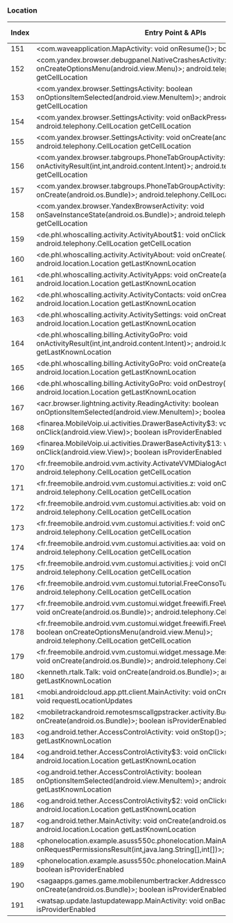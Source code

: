 ### Location
| Index | Entry Point & APIs | Screen shot | Resource id | Label |
| ------------- | ------------- | ------------- |-------------|-------------|
| 151 | <com.waveapplication.MapActivity: void onResume()>; boolean isProviderEnabled | ![](D:\COSMOS\output\py\Play_win8\Communication\com.waveapplication\com.waveapplication.MapActivity.png) |  | |
| 152 | <com.yandex.browser.debugpanel.NativeCrashesActivity: boolean onCreateOptionsMenu(android.view.Menu)>; android.telephony.CellLocation getCellLocation | ![](D:\COSMOS\output\py\Play_win8\Communication\com.yandex.browser\com.yandex.browser.debugpanel.NativeCrashesActivity.png) |  | |
| 153 | <com.yandex.browser.SettingsActivity: boolean onOptionsItemSelected(android.view.MenuItem)>; android.telephony.CellLocation getCellLocation | ![](D:\COSMOS\output\py\Play_win8\Communication\com.yandex.browser\com.yandex.browser.SettingsActivity.png) |  | |
| 154 | <com.yandex.browser.SettingsActivity: void onBackPressed()>; android.telephony.CellLocation getCellLocation | ![](D:\COSMOS\output\py\Play_win8\Communication\com.yandex.browser\com.yandex.browser.SettingsActivity.png) |  | |
| 155 | <com.yandex.browser.SettingsActivity: void onCreate(android.os.Bundle)>; android.telephony.CellLocation getCellLocation | ![](D:\COSMOS\output\py\Play_win8\Communication\com.yandex.browser\com.yandex.browser.SettingsActivity.png) |  | |
| 156 | <com.yandex.browser.tabgroups.PhoneTabGroupActivity: void onActivityResult(int,int,android.content.Intent)>; android.telephony.CellLocation getCellLocation | ![](D:\COSMOS\output\py\Play_win8\Communication\com.yandex.browser\com.yandex.browser.tabgroups.PhoneTabGroupActivity.png) |  | |
| 157 | <com.yandex.browser.tabgroups.PhoneTabGroupActivity: void onCreate(android.os.Bundle)>; android.telephony.CellLocation getCellLocation | ![](D:\COSMOS\output\py\Play_win8\Communication\com.yandex.browser\com.yandex.browser.tabgroups.PhoneTabGroupActivity.png) |  | |
| 158 | <com.yandex.browser.YandexBrowserActivity: void onSaveInstanceState(android.os.Bundle)>; android.telephony.CellLocation getCellLocation | ![](D:\COSMOS\output\py\Play_win8\Communication\com.yandex.browser\com.yandex.browser.YandexBrowserActivity.png) |  | |
| 159 | <de.phl.whoscalling.activity.ActivityAbout$1: void onClick(android.view.View)>; android.telephony.CellLocation getCellLocation | ![](D:\COSMOS\output\py\Play_win8\Communication\de.phl.whoscalling\de.phl.whoscalling.activity.ActivityAbout.png) |  | F |
| 160 | <de.phl.whoscalling.activity.ActivityAbout: void onCreate(android.os.Bundle)>; android.location.Location getLastKnownLocation | ![](D:\COSMOS\output\py\Play_win8\Communication\de.phl.whoscalling\de.phl.whoscalling.activity.ActivityAbout.png) |  | F |
| 161 | <de.phl.whoscalling.activity.ActivityApps: void onCreate(android.os.Bundle)>; android.location.Location getLastKnownLocation | ![](D:\COSMOS\output\py\Play_win8\Communication\de.phl.whoscalling\de.phl.whoscalling.activity.ActivityApps.png) |  02 | F |
| 162 | <de.phl.whoscalling.activity.ActivityContacts: void onCreate(android.os.Bundle)>; android.location.Location getLastKnownLocation | ![](D:\COSMOS\output\py\Play_win8\Communication\de.phl.whoscalling\de.phl.whoscalling.activity.ActivityContacts.png) | 02 | F |
| 163 | <de.phl.whoscalling.activity.ActivitySettings: void onCreate(android.os.Bundle)>; android.location.Location getLastKnownLocation | ![](D:\COSMOS\output\py\Play_win8\Communication\de.phl.whoscalling\de.phl.whoscalling.activity.ActivitySettings.png) | 02 | F |
| 164 | <de.phl.whoscalling.billing.ActivityGoPro: void onActivityResult(int,int,android.content.Intent)>; android.location.Location getLastKnownLocation | ![](D:\COSMOS\output\py\Play_win8\Communication\de.phl.whoscalling\de.phl.whoscalling.billing.ActivityGoPro.png) |  | F |
| 165 | <de.phl.whoscalling.billing.ActivityGoPro: void onCreate(android.os.Bundle)>; android.location.Location getLastKnownLocation | ![](D:\COSMOS\output\py\Play_win8\Communication\de.phl.whoscalling\de.phl.whoscalling.billing.ActivityGoPro.png) |  | F |
| 166 | <de.phl.whoscalling.billing.ActivityGoPro: void onDestroy()>; android.location.Location getLastKnownLocation | ![](D:\COSMOS\output\py\Play_win8\Communication\de.phl.whoscalling\de.phl.whoscalling.billing.ActivityGoPro.png) |  | F |
| 167 | <acr.browser.lightning.activity.ReadingActivity: boolean onOptionsItemSelected(android.view.MenuItem)>; boolean isProviderEnabled | ![](D:\COSMOS\output\py\Play_win8\Communication\net.rocket.browser\acr.browser.lightning.activity.ReadingActivity.png) |  | F |
| 168 | <finarea.MobileVoip.ui.activities.DrawerBaseActivity$3: void onClick(android.view.View)>; boolean isProviderEnabled | ![](D:\COSMOS\output\py\Play_win8\Communication\finarea.MobileVoip\finarea.MobileVoip.ui.activities.DrawerBaseActivity.png) |  | |
| 169 | <finarea.MobileVoip.ui.activities.DrawerBaseActivity$13: void onClick(android.view.View)>; boolean isProviderEnabled | ![](D:\COSMOS\output\py\Play_win8\Communication\finarea.MobileVoip\finarea.MobileVoip.ui.activities.DrawerBaseActivity.png) |  | |
| 170 | <fr.freemobile.android.vvm.activity.ActivateVVMDialogActivity: void onStart()>; android.telephony.CellLocation getCellLocation | ![](D:\COSMOS\output\py\Play_win8\Communication\fr.freemobile.android.vvm\fr.freemobile.android.vvm.activity.ActivateVVMDialogActivity.png) |  | |
| 171 | <fr.freemobile.android.vvm.customui.activities.z: void onClick(android.view.View)>; android.telephony.CellLocation getCellLocation | ![](D:\COSMOS\output\py\Play_win8\Communication\fr.freemobile.android.vvm\fr.freemobile.android.vvm.customui.activities.CustomUiPlayerActivity.png) |  | |
| 172 | <fr.freemobile.android.vvm.customui.activities.ab: void onClick(android.view.View)>; android.telephony.CellLocation getCellLocation | ![](D:\COSMOS\output\py\Play_win8\Communication\fr.freemobile.android.vvm\fr.freemobile.android.vvm.customui.activities.CustomUiPlayerActivity.png) |  | |
| 173 | <fr.freemobile.android.vvm.customui.activities.f: void onClick(android.view.View)>; android.telephony.CellLocation getCellLocation | ![](D:\COSMOS\output\py\Play_win8\Communication\fr.freemobile.android.vvm\fr.freemobile.android.vvm.customui.activities.CustomUiPlayerActivity.png) |  | |
| 174 | <fr.freemobile.android.vvm.customui.activities.aa: void onClick(android.view.View)>; android.telephony.CellLocation getCellLocation | ![](D:\COSMOS\output\py\Play_win8\Communication\fr.freemobile.android.vvm\fr.freemobile.android.vvm.customui.activities.CustomUiPlayerActivity.png) |  | |
| 175 | <fr.freemobile.android.vvm.customui.activities.j: void onClick(android.view.View)>; android.telephony.CellLocation getCellLocation | ![](D:\COSMOS\output\py\Play_win8\Communication\fr.freemobile.android.vvm\fr.freemobile.android.vvm.customui.activities.CustomUiPlayerActivity.png) |  | |
| 176 | <fr.freemobile.android.vvm.customui.tutorial.FreeConsoTutoActivity: void onStart()>; android.telephony.CellLocation getCellLocation | ![](D:\COSMOS\output\py\Play_win8\Communication\fr.freemobile.android.vvm\fr.freemobile.android.vvm.customui.tutorial.FreeConsoTutoActivity.png) |  | |
| 177 | <fr.freemobile.android.vvm.customui.widget.freewifi.FreeWifiAppWidgetConfigure: void onCreate(android.os.Bundle)>; android.telephony.CellLocation getCellLocation | ![](D:\COSMOS\output\py\Play_win8\Communication\fr.freemobile.android.vvm\fr.freemobile.android.vvm.customui.widget.freewifi.FreeWifiAppWidgetConfigure.png) |  | |
| 178 | <fr.freemobile.android.vvm.customui.widget.freewifi.FreeWifiAppWidgetConfigure: boolean onCreateOptionsMenu(android.view.Menu)>; android.telephony.CellLocation getCellLocation | ![](D:\COSMOS\output\py\Play_win8\Communication\fr.freemobile.android.vvm\fr.freemobile.android.vvm.customui.widget.freewifi.FreeWifiAppWidgetConfigure.png) |  | |
| 179 | <fr.freemobile.android.vvm.customui.widget.message.MessageAppWidgetConfigure: void onCreate(android.os.Bundle)>; android.telephony.CellLocation getCellLocation | ![](D:\COSMOS\output\py\Play_win8\Communication\fr.freemobile.android.vvm\fr.freemobile.android.vvm.customui.widget.message.MessageAppWidgetConfigure.png) |  | |
| 180 | <kenneth.rtalk.Talk: void onCreate(android.os.Bundle)>; android.location.Location getLastKnownLocation | ![](D:\COSMOS\output\py\Play_win8\Communication\kenneth.rtalk\kenneth.rtalk.Talk.png) |  | F |
| 181 | <mobi.androidcloud.app.ptt.client.MainActivity: void onCreate(android.os.Bundle)>; void requestLocationUpdates | ![](D:\COSMOS\output\py\Play_win8\Communication\mobi.androidcloud.app.ptt.client\mobi.androidcloud.app.ptt.client.MainActivity.png) |  | F |
| 182 | <mobiletrackandroid.remotesmscallgpstracker.activity.BugActivity: void onCreate(android.os.Bundle)>; boolean isProviderEnabled | ![](D:\COSMOS\output\py\Play_win8\Communication\mobiletrackandroid.remotesmscallgpstracker\mobiletrackandroid.remotesmscallgpstracker.activity.BugActivity.png) |  | F |
| 183 | <og.android.tether.AccessControlActivity: void onStop()>; android.location.Location getLastKnownLocation | ![](D:\COSMOS\output\py\Play_win8\Communication\og.android.tether\og.android.tether.AccessControlActivity.png) |  | F |
| 184 | <og.android.tether.AccessControlActivity$3: void onClick(android.view.View)>; android.location.Location getLastKnownLocation | ![](D:\COSMOS\output\py\Play_win8\Communication\og.android.tether\og.android.tether.AccessControlActivity.png) |  | F |
| 185 | <og.android.tether.AccessControlActivity: boolean onOptionsItemSelected(android.view.MenuItem)>; android.location.Location getLastKnownLocation | ![](D:\COSMOS\output\py\Play_win8\Communication\og.android.tether\og.android.tether.AccessControlActivity.png) |  | F |
| 186 | <og.android.tether.AccessControlActivity$2: void onClick(android.view.View)>; android.location.Location getLastKnownLocation | ![](D:\COSMOS\output\py\Play_win8\Communication\og.android.tether\og.android.tether.AccessControlActivity.png) |  | F |
| 187 | <og.android.tether.MainActivity: void onCreate(android.os.Bundle)>; android.location.Location getLastKnownLocation | ![](D:\COSMOS\output\py\Play_win8\Communication\og.android.tether\og.android.tether.MainActivity.png) |  | F |
| 188 | <phonelocation.example.asuss550c.phonelocation.MainActivity: void onRequestPermissionsResult(int,java.lang.String[],int[])>; boolean isProviderEnabled | ![](D:\COSMOS\output\py\Play_win8\Communication\phonelocation.example.asuss550c.phonelocationphone\phonelocation.example.asuss550c.phonelocation.MainActivity.png) |  | F |
| 189 | <phonelocation.example.asuss550c.phonelocation.MainActivity: void onResume()>; boolean isProviderEnabled | ![](D:\COSMOS\output\py\Play_win8\Communication\phonelocation.example.asuss550c.phonelocationphone\phonelocation.example.asuss550c.phonelocation.MainActivity.png) |  | F |
| 190 | <sagaapps.games.game.mobilenumbertracker.AddresscodeLocation: void onCreate(android.os.Bundle)>; boolean isProviderEnabled | ![](D:\COSMOS\output\py\Play_win8\Communication\sagaapps.games.game.mobilenumbertracker\sagaapps.games.game.mobilenumbertracker.AddresscodeLocation.png) |  | T |
| 191 | <watsap.update.lastupdatewapp.MainActivity: void onBackPressed()>; boolean isProviderEnabled | ![](D:\COSMOS\output\py\Play_win8\Communication\watsap.update.lastupdatewapp\watsap.update.lastupdatewapp.MainActivity.png) |  | F |
